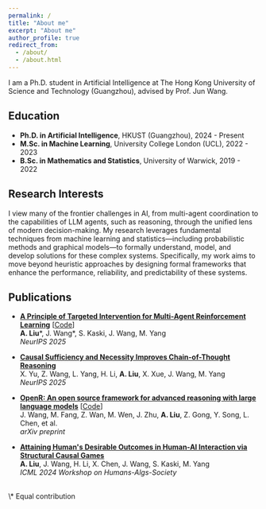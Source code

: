 ```yaml
---
permalink: /
title: "About me"
excerpt: "About me"
author_profile: true
redirect_from:
  - /about/
  - /about.html
---
```


I am a Ph.D. student in Artificial Intelligence at The Hong Kong University of Science and Technology (Guangzhou), advised by Prof. Jun Wang.

## Education
- **Ph.D. in Artificial Intelligence**, HKUST (Guangzhou), 2024 - Present
- **M.Sc. in Machine Learning**, University College London (UCL), 2022 - 2023
- **B.Sc. in Mathematics and Statistics**, University of Warwick, 2019 - 2022

## Research Interests
I view many of the frontier challenges in AI, from multi-agent coordination to the capabilities of LLM agents, such as reasoning, through the unified lens of modern decision-making. My research leverages fundamental techniques from machine learning and statistics—including probabilistic methods and graphical models—to formally understand, model, and develop solutions for these complex systems. Specifically, my work aims to move beyond heuristic approaches by designing formal frameworks that enhance the performance, reliability, and predictability of these systems.
## Publications

- **[A Principle of Targeted Intervention for Multi-Agent Reinforcement Learning](https://arxiv.org/abs/2510.17697)** [[Code](https://github.com/iamlilAJ/Pre-Strategy-Intervention)]
  <br>**A. Liu**\*, J. Wang\*, S. Kaski, J. Wang, M. Yang
  <br>*NeurIPS 2025*

- **[Causal Sufficiency and Necessity Improves Chain-of-Thought Reasoning](https://arxiv.org/abs/2506.09853)**
  <br>X. Yu, Z. Wang, L. Yang, H. Li, **A. Liu**, X. Xue, J. Wang, M. Yang
  <br>*NeurIPS 2025*

- **[OpenR: An open source framework for advanced reasoning with large language models](https://arxiv.org/abs/2410.09671)** [[Code](https://github.com/openreasoner/openr)]
  <br>J. Wang, M. Fang, Z. Wan, M. Wen, J. Zhu, **A. Liu**, Z. Gong, Y. Song, L. Chen, et al.
  <br>*arXiv preprint*

- **[Attaining Human's Desirable Outcomes in Human-AI Interaction via Structural Causal Games](https://arxiv.org/abs/2405.16588)**
  <br>**A. Liu**, J. Wang, H. Li, X. Chen, J. Wang, S. Kaski, M. Yang
  <br>*ICML 2024 Workshop on Humans-Algs-Society*

<br>
\* Equal contribution